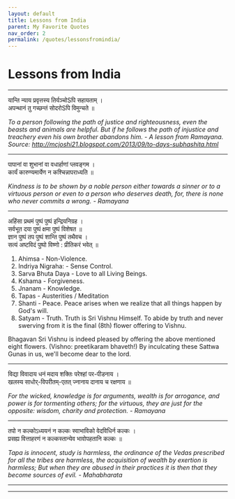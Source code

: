 ```yaml
---
layout: default
title: Lessons from India
parent: My Favorite Quotes
nav_order: 2
permalink: /quotes/lessonsfromindia/
---
```


# Lessons from India

----------------------------------------------------------------------------------------------------------------------------------

यान्ति न्याय प्रवृत्तस्य तिर्यञ्चोSपि सहायताम्    ।  
अपन्थानं  तु  गच्छन्तं  सोदरोSपि   विमुन्चते ॥  

*To a person following the path of justice and righteousness, even the beasts and animals are helpful. But if he follows the path of injustice and treachery even his own brother abandons him. - A lesson from Ramayana. Source: http://mcjoshi21.blogspot.com/2013/09/to-days-subhashita.html*

----------------------------------------------------------------------------------------------------------------------------------

पापानां वा शुभानां वा वधार्हाणां प्लवङ्गम ।  
कार्यं कारुण्यमार्येण न कश्चिन्नापराध्यति   ॥  

*Kindness is to be shown by a noble person either towards a sinner or to a virtuous person or even to a person who deserves death, for, there is none who never commits a wrong. - Ramayana*

----------------------------------------------------------------------------------------------------------------------------------

अहिंसा प्रथमं पुष्पं  पुष्पं इन्द्रियनिग्रह      ।  
सर्वभूत दया पुष्पं क्षमा पुष्पं विशेषत       ॥  
ज्ञान पुष्पं तप पुष्पं शान्ति पुष्पं तथैवच     ।  
सत्यं अष्टविदं पुष्पो विष्णो : प्रीतिकरं भवेत्  ॥  

1. Ahimsa - Non-Violence.   
2. Indriya Nigraha: - Sense Control.
3. Sarva Bhuta Daya - Love to all Living Beings.   
4. Kshama - Forgiveness.
5. Jnanam - Knowledge.     
6. Tapas - Austerities / Meditation
7. Shanti - Peace. Peace arises when we realize that all things happen by God's will.
8. Satyam - Truth. Truth is Sri Vishnu Himself.  To abide by truth and never swerving from it is the final (8th) flower offering to Vishnu. 

Bhagavan Sri Vishnu is indeed pleased by offering the above mentioned eight flowers. (Vishno: preetikaram bhaveth!) By inculcating these Sattwa  Gunas in us, we'll become dear to the lord. 

----------------------------------------------------------------------------------------------------------------------------------

विद्या विवादाय धनं मदाय शक्तिः परेश्हां पर-पीडनाय   ।  
खलस्य साधोर्-विपरीतम्-एतत् ज्नानाय दानाय च रक्षणाय ॥  

*For the wicked, knowledge is for arguments, wealth is for arrogance, and power is for tormenting others; for the virtuous, they are just for the opposite: wisdom, charity and protection. - Ramayana*

----------------------------------------------------------------------------------------------------------------------------------

तपो न कल्कोऽध्ययनं न कल्कः स्वाभाविको वेदविधिर्न कल्कः  ।  
प्रसह्य वित्ताहरणं न कल्कस्तान्येव भावोपहतानि कल्कः       ॥  

*Tapa is innocent, study is harmless, the ordinance of the Vedas prescribed for all the tribes are harmless, the acquisition of wealth by exertion is harmless; But when they are abused in their practices it is then that they become sources of evil. - Mahabharata*

----------------------------------------------------------------------------------------------------------------------------------


----------------------------------------------------------------------------------------------------------------------------------